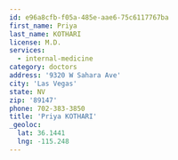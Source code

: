 ```yaml
---
id: e96a8cfb-f05a-485e-aae6-75c6117767ba
first_name: Priya
last_name: KOTHARI
license: M.D.
services:
  - internal-medicine
category: doctors
address: '9320 W Sahara Ave'
city: 'Las Vegas'
state: NV
zip: '89147'
phone: 702-383-3850
title: 'Priya KOTHARI'
_geoloc:
  lat: 36.1441
  lng: -115.248
---
```

